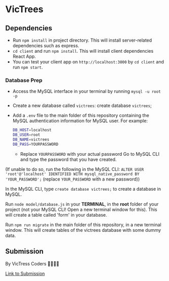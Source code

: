 # VicTrees

## Dependencies

- Run `npm install` in project directory. This will install server-related dependencies such as express.
- `cd client` and run `npm install`. This will install client dependencies React App.
- You can test your client app on `http://localhost:3000` by `cd client` and run `npm start`.

### Database Prep

- Access the MySQL interface in your terminal by running `mysql -u root -p`
- Create a new database called `victrees`: create database `victrees`;
- Add a `.env` file to the main folder of this repository containing the MySQL authentication information for MySQL user. For example:

  ```bash
  DB_HOST=localhost
  DB_USER=root
  DB_NAME=victrees
  DB_PASS=YOURPASSWORD
  ```

  - Replace `YOURPASSWORD` with your actual password
    Go to MySQL CLI and type the password that you have created.

(If unable to do so, run the following in the MySQL CLI: `ALTER USER 'root'@'localhost' IDENTIFIED WITH mysql_native_password BY 'YOUR_PASSWORD';` (replace `YOUR_PASSWORD` with a new password))

In the MySQL CLI, type `create database victrees;` to create a database in MySQL.

Run `node model/database.js` in your **TERMINAL**, in the **root** folder of your project (not your MySQL CLI! Open a new terminal window for this). This will create a table called 'form' in your database.

Run `npm run migrate` in the main folder of this repository, in a new terminal window. This will create tables of the victrees database with some dummy data.

## Submission

By VicTress Coders 👩🏻‍💻✨

[Link to Submission](https://www.therelicans.com/lilliantoh/victrees-fight-deforestation-victoriously-4hg0-temp-slug-8160173?preview=d7320189d9dc1b8c34399b6ebc1a99391b6ed019b8b4ca2a21afe95a42b3364a0579ce1fdb9771837a2f967aa72e99ad717b47f3a2c67ba1fff9700b)
